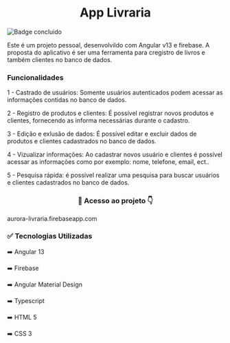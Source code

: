<h1 align="center">App Livraria</h1>

![Badge concluido](https://img.shields.io/badge/Status-CONCLUIDO-success)

<p>Este é um projeto pessoal, desenvolvildo com Angular v13 e firebase. A proposta do aplicativo é ser uma ferramenta para cregistro de livros e também clientes no banco de dados.</p>

<h3>Funcionalidades</h3>

1 - Castrado de usuários: Somente usuários autenticados podem acessar as informações contidas no banco de dados.

2 - Registro de produtos e clientes: É possível registrar novos produtos e clientes, fornecendo as informa necessárias durante o cadastro.

3 - Edição e exlusão de dados: É possível editar e excluir dados de produtos e clientes cadastrados no banco de dados.

4 - Vizualizar informações: Ao cadastrar novos usuário e clientes é possível acessar as informações como por exemplo: nome, telefone, email, ect..

5 - Pesquisa rápida: é possível realizar uma pesquisa para buscar usuários e clientes cadastrados no banco de dados.

<h3 align="center">📁 Acesso ao projeto 👇</h3>

aurora-livraria.firebaseapp.com

<h3>✅ Tecnologias Utilizadas</h3>

➡️ Angular 13

➡️ Firebase

➡️ Angular Material Design

➡️ Typescript

➡️ HTML 5

➡️ CSS 3
